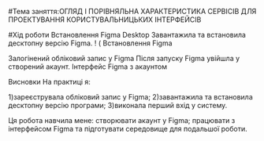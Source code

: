 
#Тема заняття:ОГЛЯД І ПОРІВНЯЛЬНА ХАРАКТЕРИСТИКА СЕРВІСІВ ДЛЯ ПРОЕКТУВАННЯ КОРИСТУВАЛЬНИЦЬКИХ ІНТЕРФЕЙСІВ

#Хід роботи
Встановлення Figma Desktop
Завантажила та встановила десктопну версію Figma.
! (
Встановлення Figma

Залогінений обліковий запис у Figma
Після запуску Figma увійшла у створений акаунт. Інтерфейс Figma з акаунтом

Висновки
На практиці я:

1)зареєструвала обліковий запис у Figma;
2)завантажила та встановила десктопну версію програми;
3)виконала перший вхід у систему.

Ця робота навчила мене:
створювати акаунт у Figma;
працювати з інтерфейсом Figma та підготувати середовище для подальшої роботи.

